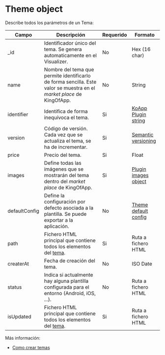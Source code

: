 # Theme object

Describe todos los parámetros de un Tema:

| Campo | Descripción                                                                | Requerido | Formato       |
| ----- | -------------------------------------------------------------------------- | --------- | ------------- |
| _id   | Identificador único del tema. Se genera automaticamente en el Visualizer.  | No        | Hex (16 char) |
| name  | Nombre del tema que permite identificarlo de forma sencilla. Este valor se muestra en el *market place* de KingOfApp. | No | String |
| identifier | Identifica de forma inequívoca el tema.                               | Si | [KoApp Plugin string](koapp-plugin-string.md) |
| version | Código de versión. Cada vez que se actualiza el tema, se ha de incrementar.  | Si | [Semantic versioning](http://semver.org/) |
| price   | Precio del tema.                                                          | Si | Float |
| images  | Define todas las imágenes que se mostrarán del tema dentro del *market place* de KingOfApp. | Si | [Plugin images object](plugin-images-object.md) |
| defaultConfig | Define la configuración por defecto asociada a la plantilla. Se puede exportar a la aplicación. | No | [Theme default config](theme-default-config.md) |
| path | Fichero HTML principal que contiene todos los elementos del [tema](../themes/themes.md). | Si | Ruta a fichero HTML |
| createrAt | Fecha de creación del tema.                                                       | No | ISO Date            |
| status | Indica si actualmente hay alguna plantilla configurada para el entorno (Android, iOS, ...). | No | Ruta a fichero HTML |
| isUpdated | Fichero HTML principal que contiene todos los elementos del [tema](../themes/themes.md). | Si | Ruta a fichero HTML |

Más información:
* [Como crear temas](../themes/themes.md)
